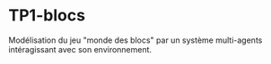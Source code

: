 # TP1-blocs

Modélisation du jeu "monde des blocs" par un système multi-agents intéragissant avec son environnement.
